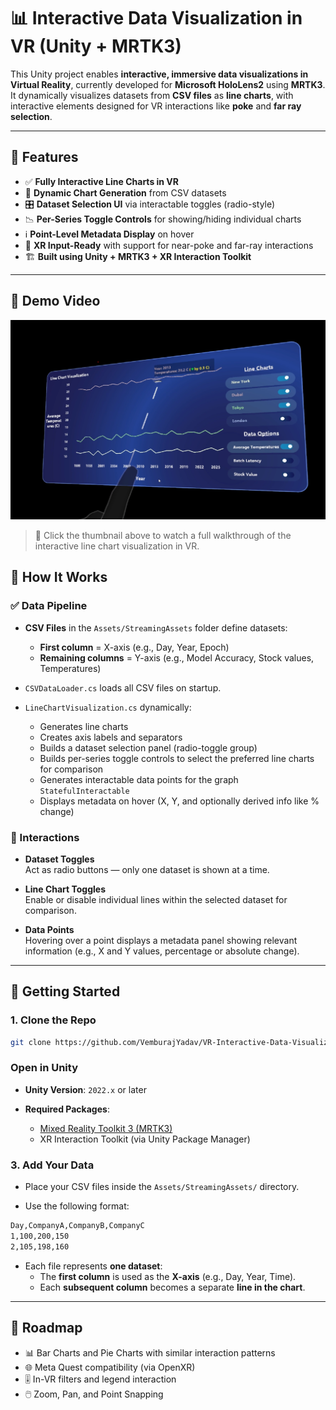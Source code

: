 ﻿# 📊 Interactive Data Visualization in VR (Unity + MRTK3)

This Unity project enables **interactive, immersive data visualizations in Virtual Reality**, currently developed for **Microsoft HoloLens2** using **MRTK3**. It dynamically visualizes datasets from **CSV files** as **line charts**, with interactive elements designed for VR interactions like **poke** and **far ray selection**.

---

## 🚀 Features

- ✅ **Fully Interactive Line Charts in VR**
- 🔁 **Dynamic Chart Generation** from CSV datasets
- 🎛️ **Dataset Selection UI** via interactable toggles (radio-style)
- 📉 **Per-Series Toggle Controls** for showing/hiding individual charts
- ℹ️ **Point-Level Metadata Display** on hover
- 🧠 **XR Input-Ready** with support for near-poke and far-ray interactions
- 🏗️ **Built using Unity + MRTK3 + XR Interaction Toolkit**

---

## 🎥 Demo Video

[![Watch the Demo](Thumbnails/thumbnail1.png)](https://drive.google.com/file/d/12Di_z-EwYQBo7gqTs01DlsUGPUS5d-u0/view?usp=sharing)

> 📌 Click the thumbnail above to watch a full walkthrough of the interactive line chart visualization in VR.


## 🧠 How It Works

### ✅ Data Pipeline

- **CSV Files** in the `Assets/StreamingAssets` folder define datasets:
  - **First column** = X-axis (e.g., Day, Year, Epoch)
  - **Remaining columns** = Y-axis (e.g., Model Accuracy, Stock values, Temperatures)

- `CSVDataLoader.cs` loads all CSV files on startup.

- `LineChartVisualization.cs` dynamically:
  - Generates line charts
  - Creates axis labels and separators
  - Builds a dataset selection panel (radio-toggle group)
  - Builds per-series toggle controls to select the preferred line charts for comparison
  - Generates interactable data points for the graph `StatefulInteractable`
  - Displays metadata on hover (X, Y, and optionally derived info like % change)

### 🔄 Interactions

- **Dataset Toggles**  
  Act as radio buttons — only one dataset is shown at a time.

- **Line Chart Toggles**  
  Enable or disable individual lines within the selected dataset for comparison.

- **Data Points**  
  Hovering over a point displays a metadata panel showing relevant information (e.g., X and Y values, percentage or absolute change).


---


## 🔧 Getting Started

### 1. Clone the Repo

```bash
git clone https://github.com/VemburajYadav/VR-Interactive-Data-Visualizations-Unity.git
```

### Open in Unity

- **Unity Version**: `2022.x` or later

- **Required Packages**:
  - [Mixed Reality Toolkit 3 (MRTK3)](https://learn.microsoft.com/en-us/windows/mixed-reality/mrtk-unity/mrtk3-overview/)
  - XR Interaction Toolkit (via Unity Package Manager)


### 3. Add Your Data

- Place your CSV files inside the `Assets/StreamingAssets/` directory.

- Use the following format:

```bash
Day,CompanyA,CompanyB,CompanyC
1,100,200,150
2,105,198,160
```

- Each file represents **one dataset**:
  - The **first column** is used as the **X-axis** (e.g., Day, Year, Time).
  - Each **subsequent column** becomes a separate **line in the chart**.

---

## 🧭 Roadmap

- 📊 Bar Charts and Pie Charts with similar interaction patterns
- 🌐 Meta Quest compatibility (via OpenXR)
- 🎚️ In-VR filters and legend interaction
- 🖱️ Zoom, Pan, and Point Snapping
